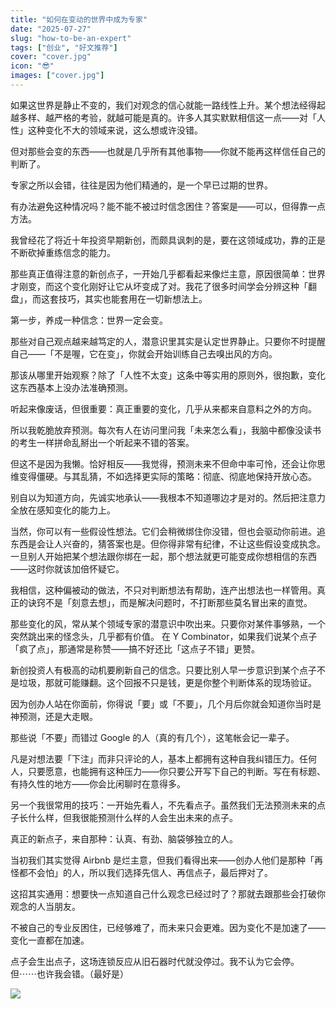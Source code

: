 ```yaml
---
title: "如何在变动的世界中成为专家"
date: "2025-07-27"
slug: "how-to-be-an-expert"
tags: ["创业", "好文推荐"]
cover: "cover.jpg"
icon: "😎"
images: ["cover.jpg"]
---
```

如果这世界是静止不变的，我们对观念的信心就能一路线性上升。某个想法经得起越多样、越严格的考验，就越可能是真的。许多人其实默默相信这一点——对「人性」这种变化不大的领域来说，这么想或许没错。



但对那些会变的东西——也就是几乎所有其他事物——你就不能再这样信任自己的判断了。



专家之所以会错，往往是因为他们精通的，是一个早已过期的世界。



有办法避免这种情况吗？能不能不被过时信念困住？答案是——可以，但得靠一点方法。



我曾经花了将近十年投资早期新创，而颇具讽刺的是，要在这领域成功，靠的正是不断砍掉重练信念的能力。



那些真正值得注意的新创点子，一开始几乎都看起来像烂主意，原因很简单：世界才刚变，而这个变化刚好让它从坏变成了对。我花了很多时间学会分辨这种「翻盘」，而这套技巧，其实也能套用在一切新想法上。



第一步，养成一种信念：世界一定会变。



那些对自己观点越来越笃定的人，潜意识里其实是认定世界静止。只要你不时提醒自己——「不是喔，它在变」，你就会开始训练自己去嗅出风的方向。



那该从哪里开始观察？除了「人性不太变」这条中等实用的原则外，很抱歉，变化这东西基本上没办法准确预测。



听起来像废话，但很重要：真正重要的变化，几乎从来都来自意料之外的方向。



所以我乾脆放弃预测。每次有人在访问里问我「未来怎么看」，我脑中都像没读书的考生一样拼命乱掰出一个听起来不错的答案。



但这不是因为我懒。恰好相反——我觉得，预测未来不但命中率可怜，还会让你思维变得僵硬。与其乱猜，不如选择更实际的策略：彻底、彻底地保持开放心态。



别自以为知道方向，先诚实地承认——我根本不知道哪边才是对的。然后把注意力全放在感知变化的能力上。



当然，你可以有一些假设性想法。它们会稍微绑住你没错，但也会驱动你前进。追东西是会让人兴奋的，猜答案也是。但你得非常有纪律，不让这些假设变成执念。
一旦别人开始把某个想法跟你绑在一起，那个想法就更可能变成你想相信的东西——这时你就该加倍怀疑它。



我相信，这种偏被动的做法，不只对判断想法有帮助，连产出想法也一样管用。真正的诀窍不是「刻意去想」，而是解决问题时，不打断那些莫名冒出来的直觉。



那些变化的风，常从某个领域专家的潜意识中吹出来。只要你对某件事够熟，一个突然跳出来的怪念头，几乎都有价值。
在 Y Combinator，如果我们说某个点子「疯了点」，那通常是称赞——搞不好还比「这点子不错」更赞。



新创投资人有极高的动机要刷新自己的信念。只要比别人早一步意识到某个点子不是垃圾，那就可能赚翻。这个回报不只是钱，更是你整个判断体系的现场验证。



因为创办人站在你面前，你得说「要」或「不要」，几个月后你就会知道你当时是神预测，还是大走眼。



那些说「不要」而错过 Google 的人（真的有几个），这笔帐会记一辈子。



凡是对想法要「下注」而非只评论的人，基本上都拥有这种自我纠错压力。任何人，只要愿意，也能拥有这种压力——你只要公开写下自己的判断。写在有标题、有持久性的地方——你会比闲聊时在意得多。



另一个我很常用的技巧：一开始先看人，不先看点子。虽然我们无法预测未来的点子长什么样，但我很能预测什么样的人会生出未来的点子。



真正的新点子，来自那种：认真、有劲、脑袋够独立的人。



当初我们其实觉得 Airbnb 是烂主意，但我们看得出来——创办人他们是那种「再怪都不会怕」的人，所以我们选择先信人、再信点子，最后押对了。



这招其实通用：想要快一点知道自己什么观念已经过时了？那就去跟那些会打破你观念的人当朋友。



不被自己的专业反困住，已经够难了，而未来只会更难。因为变化不是加速了——变化一直都在加速。



点子会生出点子，这场连锁反应从旧石器时代就没停过。我不认为它会停。
但⋯⋯也许我会错。（最好是）




![](https://prod-files-secure.s3.us-west-2.amazonaws.com/112d0858-5090-4d34-a606-b75eb8d65fd2/46476355-9cf3-4e99-9b7a-3531bc426380/1000202064.png?X-Amz-Algorithm=AWS4-HMAC-SHA256&X-Amz-Content-Sha256=UNSIGNED-PAYLOAD&X-Amz-Credential=ASIAZI2LB4662Z6TYS6D%2F20250827%2Fus-west-2%2Fs3%2Faws4_request&X-Amz-Date=20250827T103506Z&X-Amz-Expires=3600&X-Amz-Security-Token=IQoJb3JpZ2luX2VjEDIaCXVzLXdlc3QtMiJIMEYCIQDQXsFboTXRXLPCjGXD0G8cOuPbTTIMnqB0tuE%2Brx%2BpXAIhANdCnkiKOFsB85Hi%2Far6jMRAARdXmk1fTLf9epoS%2FntcKogECIv%2F%2F%2F%2F%2F%2F%2F%2F%2F%2FwEQABoMNjM3NDIzMTgzODA1Igz2em5pOvUvbhIu%2BJ8q3AOCeL%2FtKqAARr1tbtQzmCKmB0S2RZWsTv6K%2BUdW0k70xeANwq2M4f7vH6HxFWM2kmKT%2FgXT9hwEo4LVJXlyVNKoI8hq83jN4LgkRqTsaz%2FSDPHd5LWQgFwL877O6kA%2FZPo1ufE2kwpyf%2Fl25nfT3D%2BBsr%2BF15ceaZyFw5HzDyTi0vTlTdbSoCPC7jfZrNqVlmQ%2BxLNAKnW3cCRgKl%2Fcn8Ne7VG%2F%2F89Mv95XVVkr756xHmJz9IamEXdcP7wMOm7hb8YT7cA2iC0uqVlpppSjD1jlHxfqzOruy5tN9TcTWJXSZ8bGD%2FmLjDEBZdCwz3fq82KWziR7CCAIrGe4yhkF%2FYCbiuSnDYlaq%2FxI%2FTW4BGLyRa%2FKoOPFX%2BSpeVHVyyiQ4uaHJOAQHbmphFbBlFoZ%2Bks0ePt%2FIftjiLdvS%2BLt9JcuvVYWNetkevR1eBQiO%2F1n42jhbAjm9E%2FR4DSFGNG7%2FbDVb4r8SNAzb1vZky%2BXhS3360d0o7jn8l%2FDgGoXD9glDUYAHPKhQYqU%2FJP0h%2B6S8TCuV43M1d0KpjdQwlKed84CS9JOHva0Ttb7vRrL1iFiOevrBeRgKASJwkWHYMzMHDZ0Hcui86DhJ%2BDVdUrGCqNShPuwIsFpJQgpaFIjNzC2qLvFBjqkARy126hpmbo7TCp8JXAL5PdWRl19fOPpfay6qbO6CO%2FR4XMrlvtjbqnSulZECEtGlmQ3fEjhL%2FkUTwPovEzljE%2FeTVjXvyB%2BzFBugyC0cApZ2gXsDtLFaUDApnOZPCW9H3h%2B%2B8yWy1IJgUZ9KaIACjLSCuO6%2FGDTuPFwgKMZwK09RXt4MS4nc%2FKC0kngogv5D2v1OJwwsHj1nTaOs7SOvLavRuZT&X-Amz-Signature=ab4793cb24eb8c9da72f8f503c24bb945f294d52b547aa545b16aa1e367246a9&X-Amz-SignedHeaders=host&x-amz-checksum-mode=ENABLED&x-id=GetObject)

